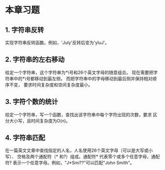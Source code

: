# 本章习题 #

## 1. 字符串反转 ##

实现字符串反转函数。例如，'July'反转后变为'yluJ'。

## 2. 字符串的左右移动 ##

给定一个字符串，这个字符串为*\号和26个英文字母的随意组合。
现在需要把字符串中的*\号都移动到最左侧，
而把字符串中的字母移动到最后侧并保持相对顺序不变，
要求时间复杂度和空间复杂度最小。

## 3. 字符个数的统计 ##

给定一个字符串，写一个函数，查找出该字符串中每个字符出现的次数，要求
区分大小写，且时间复杂度为O(n)。


## 4. 字符串匹配 ##

在一篇英文文章中查找指定的人名，人名使用26个英文字母（可以是大写或小写）、
空格及两个通配符（* 和?）组成。通配符* 代表零个或多个任意字母，通配符?
表示一个任意字母。例如，"J*Smi??"可以匹配"John Smith"。
